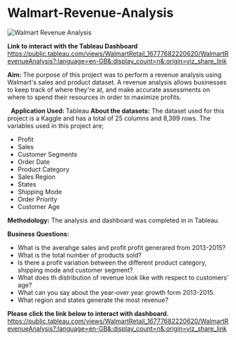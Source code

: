 <H1>Walmart-Revenue-Analysis</H1>


![Walmart Revenue Analysis](https://user-images.githubusercontent.com/71575857/222464495-dc090dbf-29f2-4034-b148-3c5cbeb38a6e.png)

<strong>Link to interact with the Tableau Dashboard</strong> https://public.tableau.com/views/WalmartRetail_16777682220620/WalmartRevenueAnalysis?:language=en-GB&:display_count=n&:origin=viz_share_link


<strong>Aim:</strong> 
The purpose of this project was to perform a revenue analysis using Walmart's sales and product dataset. A revenue analysis allows businesses to keep track of where they're at, and make accurate assessments on where to spend their resources in order to maximize profits.

 
<strong>Application Used: </strong>
Tableau
<strong>About the datasets:</strong>
The dataset used for this project is a Kaggle and has a total of 25 columns and 8,399 rows. The variables used in this project are;

- Profit
- Sales
- Customer Segments
- Order Date
- Product Category
- Sales Region
- States
- Shipping Mode
- Order Priority
- Customer Age

<strong>Methodology:</strong>
The analysis and dashboard was completed in in Tableau.  

<strong>Business Questions:</strong>
- What is the averahge sales and profit profit generared from 2013-2015?
- What is the total number of products sold?
- Is there a profit variation between the different product category, shipping mode and customer segment?
- What does th distribution of revenue look like with respect to customers' age?
- What can you say about the year-over year growth form 2013-2015.
- What region and states generate the most revenue?

<strong> Please click the link below to interact with dashboard.</strong>
https://public.tableau.com/views/WalmartRetail_16777682220620/WalmartRevenueAnalysis?:language=en-GB&:display_count=n&:origin=viz_share_link

  

